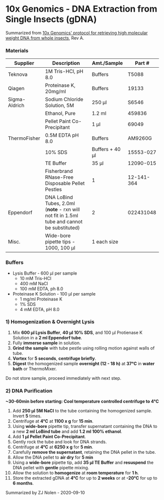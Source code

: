 10x Genomics - DNA Extraction from Single Insects (gDNA)
================
Summarized from [10x Genomics' protocol for retrieving high molecular weight DNA from whole insects](https://assets.ctfassets.net/an68im79xiti/3oGwQ5kl6UyCocGgmoWQie/768ae48be4f99b1f984e21e409e801fd/CG000145_SamplePrepDemonstratedProtocol_-DNAExtractionSingleInsects.pdf), Rev A.

### Materials

| Supplier      | Description                                                  | Amt./Sample      | Part #     |
| ------------- | ------------------------------------------------------------ | ---------------- | ---------- |
| Teknova       | 1M Tris-HCl, pH 8.0                                          | Buffers          | T5088      |
| Qiagen        | Proteinase K, 20mg/ml                                        | Buffers          | 19133      |
| Sigma-Aldrich | Sodium Chloride Solution, 5M                                 | 250 μl           | S6546      |
|               | Ethanol, Pure                                                | 1.2 ml           | 459836     |
|               | Pellet Paint Co-Precipitant                                  | 1 μl             | 69049      |
| ThermoFisher  | 0.5M EDTA pH 8.0                                             | Buffers          | AM9260G    |
|               | 10% SDS                                                      | Buffers +  40 μl | 15553-027  |
|               | TE Buffer                                                    | 35 μl            | 12090-015  |
|               | Fisherbrand RNase-Free Disposable Pellet Pestles             | 1                | 12-141-364 |
| Eppendorf     | DNA LoBind Tubes, 2.0ml (**note** - rxn will not fit in 1.5ml tube and cannot be substituted) | 2                | 022431048  |
| Misc.         | Wide-bore pipette tips - 1000, 100 μl                        | 1 each size      |            |

### Buffers

* Lysis Buffer - 600 μl per sample
	* 10 mM Tris-HCl
	* 400 mM NaCl
	* 100 mM EDTA, ph 8.0
* Proteinase K Solution - 100 μl per sample
  * 1 mg/ml Proteinase K
  * 1% SDS
  * 4 mM EDTA, pH 8.0

### 1) Homogenization & Overnight Lysis

1. Mix **600 μl Lysis Buffer**, **40 μl 10% SDS**, and 100 μl Protienase K Solution in a **2 ml Eppendorf tube**.
2. Fully **immerse sample** in solution.
3. **Grind the sample** with tube pestle using rolling motion against walls of tube.
4. **Vortex** for **5 seconds**, **centrifuge briefly**.
5. **Digest** the homogenized sample **overnight (12 - 18 h)** at **37°C** in **water bath** or ThermoMixer.

Do not store sample, proceed immediately with next step.

### 2) DNA Purification

**~30-60min before starting: Cool temperature controlled centrifuge to 4°C**

1. Add **250 μl 5M NaCl** to the tube containing the homogenized sample. Invert **5** times.
2. Centrifuge at **4°C** at **1100 x g** for **15 min**.
3. Using **wide-bore** pipette tip, transfer supernatant containing the DNA to a new **2 ml LoBind tube** and add **1.2 ml 100% ethanol**.
4. Add **1 μl Pellet Paint Co-Precipitant**.
5. Gently rock the tube and look for DNA strands.
6. Centrifuge at **4°C** at **6250 x g** for **5 min**.
7. Carefully **remove the supernatant**, retaining the DNA pellet in the tube.
8. Allow the DNA pellet to **air dry** for **5 min**
9. Using a **wide-bore** pipette tip, add **35 μl TE Buffer** and **resuspend** the DNA pellet with **gentle** pipette mixing.
10. Allow the solution to **homogenize** at **room temperature** for **1 h**.
11. Store the extracted gDNA at **4°C** for up to **2 weeks** or at **-20°C** for up to **6 months**.



Summarized by ZJ Nolen - 2020-09-10